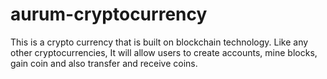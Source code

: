 # aurum-cryptocurrency
This is a crypto currency that is built on blockchain technology. Like any other cryptocurrencies, It will allow users to create accounts, mine blocks, gain coin and also transfer and receive coins.
